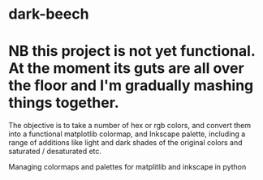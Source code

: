 # dark-beech
# NB this project is not yet functional. At the moment its guts are all over the floor and I'm gradually mashing things together.

The objective is to take a number of hex or rgb colors, and convert them into a functional matplotlib colormap, and Inkscape palette, including a range of additions like light and dark shades of the original colors and saturated / desaturated etc.

Managing colormaps and palettes for matplitlib and inkscape in python
